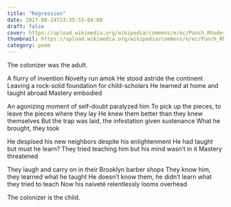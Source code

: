 ```yaml
---
title: "Regression"
date: 2017-08-24T23:35:53-04:00
draft: false
cover: https://upload.wikimedia.org/wikipedia/commons/e/ec/Punch_Rhodes_Colossus.png
thumbnail: https://upload.wikimedia.org/wikipedia/commons/e/ec/Punch_Rhodes_Colossus.png
category: poem
---
```


The colonizer was the adult.

A flurry of invention
Novelty run amok
He stood astride the continent
Leaving a rock-solid foundation for child-scholars
He learned at home and taught abroad
Mastery embodied
<!--more-->

An agonizing moment of self-doubt paralyzed him
To pick up the pieces, to leave the pieces where they lay
He knew them better than they knew themselves
But the trap was laid, the infestation given sustenance
What he brought, they took

He despised his new neighbors despite his enlightenment
He had taught but must he learn?
They tried teaching him but his mind wasn’t in it
Mastery threatened

They laugh and carry on in their Brooklyn barber shops
They know him, they learned what he taught
He doesn’t know them, he didn’t learn what they tried to teach
Now his naiveté relentlessly looms overhead

The colonizer is the child.
